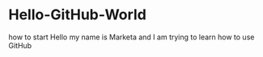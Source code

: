 # Hello-GitHub-World
how to start
Hello my name is Marketa and I am trying to learn how to use GitHub
